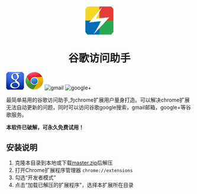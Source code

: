 <p align="center"><img width="15%" src="icons/icon-128.png" /></p>
<h1 align="center">谷歌访问助手</h1>

![google][1] ![chrome][2] ![gmail][3] ![google+][4]

最简单易用的谷歌访问助手,为chrome扩展用户量身打造。可以解决chrome扩展无法自动更新的问题，同时可以访问谷歌google搜索，gmail邮箱，google+等谷歌服务。

**本软件已破解，可永久免费试用！**

## 安装说明

1. 克隆本目录到本地或下载[master.zip][5]后解压
2. 打开Chrome扩展程序管理器 ```chrome://extensions```
3. 勾选“开发者模式”
4. 点击“加载已解压的扩展程序”，选择本扩展所在目录


  [1]: theme/img/google.png
  [2]: theme/img/chrome.png
  [3]: icons/gmail.png
  [4]: icons/googleplus.ong
  [5]: https://github.com/hortian/google_access_helper/archive/master.zip
